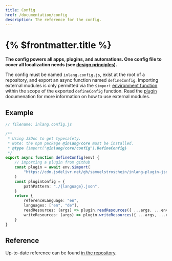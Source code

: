 ```yaml
---
title: Config
href: /documentation/config
description: The reference for the config.
---
```


# {% $frontmatter.title %}

**The config powers all apps, plugins, and automations. One config file to cover all localization needs (see [design principles](/documentation/design-principles)).**

The config must be named `inlang.config.js`, exist at the root of a repository, and export an async function named `defineConfig`. Importing external modules is only permitted via the `$import` [environment function](/documentation/environment-functions) within the scope of the exported `defineConfig` function. Read the [plugin](/documentation/plugins) documenation for more information on how to use external modules.

## Example

```ts
// filename: inlang.config.js

/**
 * Using JSDoc to get typesafety.
 * Note: the npm package @inlang/core must be installed.
 * @type {import("@inlang/core/config").DefineConfig}
 */
export async function defineConfig(env) {
	// importing a plugin from github
	const plugin = await env.$import(
		"https://cdn.jsdelivr.net/gh/samuelstroschein/inlang-plugin-json/dist/index.js",
	)
	const pluginConfig = {
		pathPattern: "./{language}.json",
	}
	return {
		referenceLanguage: "en",
		languages: ["en", "de"],
		readResources: (args) => plugin.readResources({ ...args, ...env, pluginConfig }),
		writeResources: (args) => plugin.writeResources({ ...args, ...env, pluginConfig }),
	}
}
```

## Reference

Up-to-date reference can be found [in the repository](https://github.com/inlang/inlang/blob/main/source-code/core/src/config/schema.ts).
